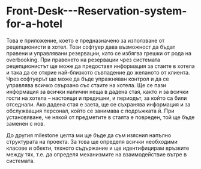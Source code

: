 Front-Desk---Reservation-system-for-a-hotel
===========================================
Това е приложение, което е предназначено за използване от рецепционисти в хотел. Този софтуер дава възможност да бъдат правени и управлявани резервации, като се избягва грешки от рода на overbooking. При правенето на резервации  чрез системата рецепционистът ще може да предoставя информация за стаите в хотела и така да се открие най-близкото съвпадение до желаното от клиента. Чрез софтуерът ще може да бъде упражняван контрол и да се управлява всичко свързано със стаите на хотела. Ще се пази информация за всички налични неща в дадена стая, както и за всички гости на хотела – настоящи и предишни, и периодът, за който са били отседнали.  Ако дадена стая  е заета, ще се съхранява информация и за обслужващия персонал, който се занимава с подръжката й. При установяване, че някой от предметите в стаята е повреден, той ще бъде заменен с нов.

До другия milestone целта ми ще бъде да съм изяснил напълно структурата на проекта. За това ще определя всички необходими класове и обекти, тяхното съдържание и ще идентифицирам връзките между тях, т.е. да определя механизмите на взаимодействие вътре в системата.
